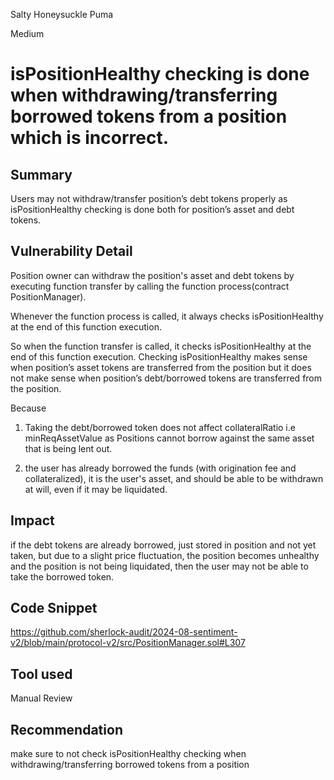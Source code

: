 Salty Honeysuckle Puma

Medium

# isPositionHealthy checking is done when withdrawing/transferring borrowed tokens from a position which is incorrect.

## Summary
Users may not withdraw/transfer position’s debt tokens properly as isPositionHealthy checking is done both for position’s asset and debt tokens. 

## Vulnerability Detail
Position owner can withdraw the position's asset and debt tokens by executing  function transfer by calling the  function process(contract PositionManager).

Whenever the  function process is called, it always checks isPositionHealthy at the end of this function execution.

So when the function transfer is called, it checks isPositionHealthy at the end of this function execution. Checking isPositionHealthy makes sense when position’s asset tokens are transferred from the position but it does not make sense when position’s debt/borrowed  tokens are transferred from the position.

Because
1. Taking the debt/borrowed token does not affect collateralRatio i.e minReqAssetValue as Positions cannot borrow against the same asset that is being lent out.
 
2. the user has already borrowed the funds (with  origination fee and collateralized), it is the user's asset, and should be able to be withdrawn at will, even if it may be liquidated.



## Impact
if the debt tokens are already borrowed, just stored in position and not yet taken, but due to a slight price fluctuation, the position becomes unhealthy and the position is not being liquidated, then the user may not be able to take the borrowed token.

## Code Snippet
https://github.com/sherlock-audit/2024-08-sentiment-v2/blob/main/protocol-v2/src/PositionManager.sol#L307
## Tool used

Manual Review

## Recommendation
make sure to not check  isPositionHealthy checking when withdrawing/transferring borrowed tokens from a position